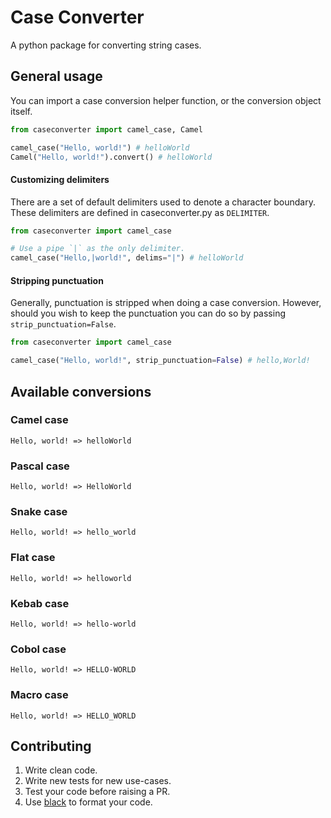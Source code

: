 # Case Converter

A python package for converting string cases.

## General usage

You can import a case conversion helper function, or the conversion object itself.

```python
from caseconverter import camel_case, Camel

camel_case("Hello, world!") # helloWorld
Camel("Hello, world!").convert() # helloWorld
```

#### Customizing delimiters

There are a set of default delimiters used to denote a character boundary.
These delimiters are defined in caseconverter.py as `DELIMITER`.

```python
from caseconverter import camel_case

# Use a pipe `|` as the only delimiter.
camel_case("Hello,|world!", delims="|") # helloWorld
```

#### Stripping punctuation

Generally, punctuation is stripped when doing a case conversion. However, should you
wish to keep the punctuation you can do so by passing `strip_punctuation=False`.

```python
from caseconverter import camel_case

camel_case("Hello, world!", strip_punctuation=False) # hello,World!
```

## Available conversions

### Camel case

```text
Hello, world! => helloWorld
```

### Pascal case

```text
Hello, world! => HelloWorld
```

### Snake case

```text
Hello, world! => hello_world
```

### Flat case

```text
Hello, world! => helloworld
```

### Kebab case

```text
Hello, world! => hello-world
```

### Cobol case

```text
Hello, world! => HELLO-WORLD
```

### Macro case

```text
Hello, world! => HELLO_WORLD
```

### 


## Contributing

1. Write clean code.
2. Write new tests for new use-cases.
3. Test your code before raising a PR.
4. Use [black](https://pypi.org/project/black/) to format your code.
